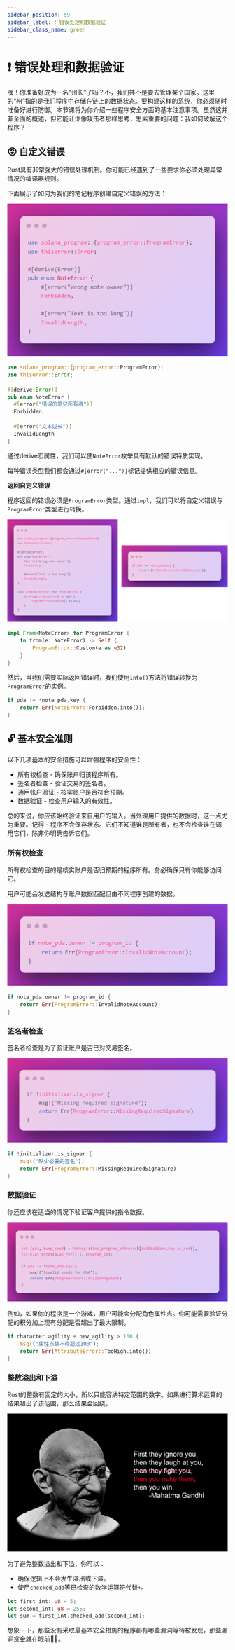 ```yaml
---
sidebar_position: 59
sidebar_label: ❗ 错误处理和数据验证
sidebar_class_name: green
---
```


# ❗ 错误处理和数据验证

嘿！你准备好成为一名“州长”了吗？不，我们并不是要去管理某个国家。这里的“州”指的是我们程序中存储在链上的数据状态。要构建这样的系统，你必须随时准备好进行防御。本节课将为你介绍一些程序安全方面的基本注意事项。虽然这并非全面的概述，但它能让你像攻击者那样思考，思索重要的问题：我如何破解这个程序？

## 😡 自定义错误

Rust具有非常强大的错误处理机制。你可能已经遇到了一些要求你必须处理异常情况的编译器规则。

下面展示了如何为我们的笔记程序创建自定义错误的方法：

![](./img/solana-program-error.png)

```rust
use solana_program::{program_error::ProgramError};
use thiserror::Error;

#[derive(Error)]
pub enum NoteError {
  #[error("错误的笔记所有者")]
  Forbidden,

  #[error("文本过长")]
  InvalidLength
}
```

通过derive宏属性，我们可以使`NoteError`枚举具有默认的错误特质实现。

每种错误类型我们都会通过`#[error("...")]`标记提供相应的错误信息。

**返回自定义错误**

程序返回的错误必须是`ProgramError`类型。通过`impl`，我们可以将自定义错误与`ProgramError`类型进行转换。

![](./img/convert-erorr.png)

```rust
impl From<NoteError> for ProgramError {
    fn from(e: NoteError) -> Self {
        ProgramError::Custom(e as u32)
    }
}
```

然后，当我们需要实际返回错误时，我们使用`into()`方法将错误转换为`ProgramError`的实例。

```rust
if pda != *note_pda.key {
    return Err(NoteError::Forbidden.into());
}
```

## 🔓 基本安全准则

以下几项基本的安全措施可以增强程序的安全性：

- 所有权检查 - 确保账户归该程序所有。
- 签名者检查 - 验证交易的签名者。
- 通用账户验证 - 核实账户是否符合预期。
- 数据验证 - 检查用户输入的有效性。

总的来说，你应该始终验证来自用户的输入。当处理用户提供的数据时，这一点尤为重要。记得 - 程序不会保存状态。它们不知道谁是所有者，也不会检查谁在调用它们，除非你明确告诉它们。

### 所有权检查

所有权检查的目的是核实账户是否归预期的程序所有。务必确保只有你能够访问它。

用户可能会发送结构与账户数据匹配但由不同程序创建的数据。

![](./img/owner-check.png)

```rust
if note_pda.owner != program_id {
    return Err(ProgramError::InvalidNoteAccount);
}
```

### 签名者检查

签名者检查是为了验证账户是否已对交易签名。

![](./img/signer-check.png)

```rust
if !initializer.is_signer {
    msg!("缺少必要的签名");
    return Err(ProgramError::MissingRequiredSignature)
}
```

### 数据验证

你还应该在适当的情况下验证客户提供的指令数据。

![](./img/data-validation.png)

例如，如果你的程序是一个游戏，用户可能会分配角色属性点。你可能需要验证分配的积分加上现有分配是否超出了最大限制。

```rust
if character.agility + new_agility > 100 {
    msg!("属性点数不得超过100");
    return Err(AttributeError::TooHigh.into())
}
```

### 整数溢出和下溢

Rust的整数有固定的大小，所以只能容纳特定范围的数字。如果进行算术运算的结果超出了该范围，那么结果会回绕。

![](./img/1280px-Nuclear_Gandhi.png)

为了避免整数溢出和下溢，你可以：

- 确保逻辑上不会发生溢出或下溢。
- 使用`checked_add`等已检查的数学运算符代替`+`。

```rust
let first_int: u8 = 5;
let second_int: u8 = 255;
let sum = first_int.checked_add(second_int);
```

想象一下，那些没有采取最基本安全措施的程序都有哪些漏洞等待被发现，那些漏洞赏金就在眼前🥵🤑。
